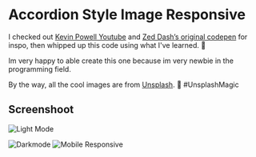 # Accordion Style Image Responsive

I checked out <span class="kevin"><a href="https://www.youtube.com/watch?v=WJERnXiFFug" target="_blank">Kevin Powell Youtube</a></span> and <a href="https://codepen.io/z-/pen/OBPJKK" target="_blank">Zed Dash’s original codepen</a> for inspo, then whipped up this code using what I've learned. 🚀

Im very happy to able create this one because im very newbie in the programming field.

By the way, all the cool images are from <a href="https://unsplash.com/" target="_blank">Unsplash</a>. 📸 #UnsplashMagic

## Screenshoot

![Light Mode](https://github.com/ekabelaw/Accordion/assets/25884840/02b4b8cb-958d-4525-bfb0-6fb02a4e514e)

![Darkmode](https://github.com/ekabelaw/Accordion/assets/25884840/027bffd3-1fb6-46cb-a0aa-d36943c6e454)
![Mobile Responsive](https://github.com/ekabelaw/Accordion/assets/25884840/ee30f8d8-c174-4daf-96a5-7b5335e56848)

